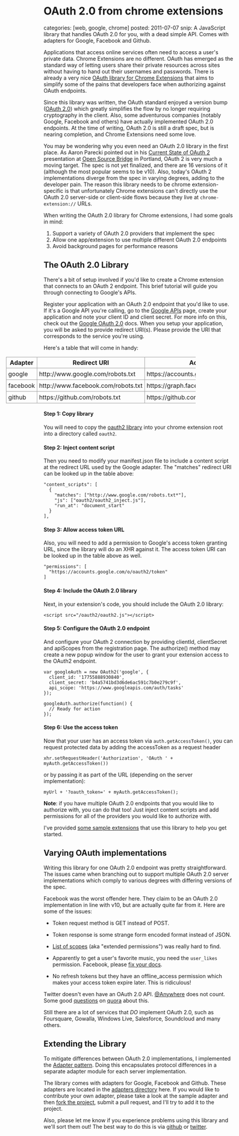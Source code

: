 OAuth 2.0 from chrome extensions
================================
categories: [web, google, chrome]
posted: 2011-07-07
snip: A JavaScript library that handles OAuth 2.0 for you, with a dead simple API.
  Comes with adapters for Google, Facebook and Github.




Applications that access online services often need to access a user's private
data. Chrome Extensions are no different. OAuth has emerged as the standard way
of letting users share their private resources across sites without having to
hand out their usernames and passwords. There is already a very nice 
[OAuth library for Chrome Extensions][oauth crx] that aims to simplify some of 
the pains that developers face when authorizing against OAuth endpoints.

Since this library was written, the OAuth standard enjoyed a version bump
([OAuth 2.0][oauth2]) which greatly simplifies the flow by no longer requiring
cryptography in the client. Also, some adventurous companies (notably
Google, Facebook and others) have actually implemented OAuth 2.0
endpoints. At the time of writing, OAuth 2.0 is still a draft spec, but is
nearing completion, and Chrome Extensions need some love.

You may be wondering why you even need an OAuth 2.0 library in the first place.
As Aaron Parecki pointed out in his [Current State of OAuth 2][oauth2 preso]
presentation at [Open Source Bridge][osb] in Portland, OAuth 2 is very
much a moving target. The spec is not yet finalized, and there are 16 versions
of it (although the most popular seems to be v10). Also, today's OAuth 2
implementations diverge from the spec in varying degrees, adding to the
developer pain. The reason this library needs to be chrome extension-specific
is that unfortunately Chrome extensions can't directly use the OAuth 2.0
server-side or client-side flows because they live at `chrome-extension://`
URLs.

When writing the OAuth 2.0 library for Chrome extensions, I had some goals in
mind:

1. Support a variety of OAuth 2.0 providers that implement the spec
2. Allow one app/extension to use multiple different OAuth 2.0 endpoints
3. Avoid background pages for performance reasons

## The OAuth 2.0 Library

There's a bit of setup involved if you'd like to create a Chrome extension that
connects to an OAuth 2 endpoint. This brief tutorial will guide you through
connecting to Google's APIs.

Register your application with an OAuth 2.0 endpoint that you'd like to
use. If it's a Google API you're calling, go to the [Google APIs][gapi] page,
create your application and note your client ID and client secret. For more
info on this, check out the [Google OAuth 2.0][goauth2] docs. When you setup your
application, you will be asked to provide redirect URI(s). Please provide the
URI that corresponds to the service you're using.

Here's a table that will come in handy:

<style>
  #impls { margin-left: -100px; }
  #impls td, #impls th { border: 1px solid #999 }
  #impls td { padding: 5px }
</style>
<table id="impls">
  <tr>
    <th>Adapter</th>
    <th>Redirect URI</th>
    <th>Access Token URI</th>
  </tr>
  <tr>
    <td>google</td>
    <td>http://www.google.com/robots.txt</td>
    <td>https://accounts.google.com/o/oauth2/token</td>
  </tr>
  <tr>
    <td>facebook</td>
    <td>http://www.facebook.com/robots.txt</td>
    <td>https://graph.facebook.com/oauth/access_token</td>
  </tr>
  <tr>
    <td>github</td>
    <td>https://github.com/robots.txt</td>
    <td>https://github.com/login/oauth/access_token</td>
  </tr>
</table>

#### Step 1: Copy library

You will need to copy the [oauth2 library][oauth2crx] into your chrome extension
root into a directory called `oauth2`.

#### Step 2: Inject content script

Then you need to modify your manifest.json file to include a content script
at the redirect URL used by the Google adapter. The "matches" redirect URI can
be looked up in the table above:

    "content_scripts": [
      {
        "matches": ["http://www.google.com/robots.txt*"],
        "js": ["oauth2/oauth2_inject.js"],
        "run_at": "document_start"
      }
    ],

#### Step 3: Allow access token URL

Also, you will need to add a permission to Google's access token granting URL,
since the library will do an XHR against it. The access token URI can be looked
up in the table above as well.

    "permissions": [
      "https://accounts.google.com/o/oauth2/token"
    ]

#### Step 4: Include the OAuth 2.0 library

Next, in your extension's code, you should include the OAuth 2.0 library:

    <script src="/oauth2/oauth2.js"></script>

#### Step 5: Configure the OAuth 2.0 endpoint

And configure your OAuth 2 connection by providing clientId, clientSecret and
apiScopes from the registration page. The authorize() method may create a new
popup window for the user to grant your extension access to the OAuth2
endpoint.

    var googleAuth = new OAuth2('google', {
      client_id: '17755888930840',
      client_secret: 'b4a5741bd3d6de6ac591c7b0e279c9f',
      api_scope: 'https://www.googleapis.com/auth/tasks'
    });

    googleAuth.authorize(function() {
      // Ready for action
    });

#### Step 6: Use the access token

Now that your user has an access token via `auth.getAccessToken()`, you can
request protected data by adding the accessToken as a request header

    xhr.setRequestHeader('Authorization', 'OAuth ' + myAuth.getAccessToken())

or by passing it as part of the URL (depending on the server implementation):

    myUrl + '?oauth_token=' + myAuth.getAccessToken();

**Note**: if you have multiple OAuth 2.0 endpoints that you would like to
authorize with, you can do that too! Just inject content scripts and add
permissions for all of the providers you would like to authorize with.

I've provided [some sample extensions][samples] that use this library to help
you get started.

## Varying OAuth implementations

Writing this library for one OAuth 2.0 endpoint was pretty straightforward.
The issues came when branching out to support multiple OAuth 2.0 server
implementations which comply to various degrees with differing versions of the
spec.

Facebook was the worst offender here. They claim to be an OAuth 2.0
implementation in line with v10, but are actually quite far from it. Here are
some of the issues:

* Token request method is GET instead of POST.

* Token response is some strange form encoded format instead of JSON.

* [List of scopes][fbscope] (aka "extended permissions") was really hard to
find.

* Apparently to get a user's favorite music, you need the `user_likes`
permission. Facebook, please [fix your docs][fblikes].

* No refresh tokens but they have an offline_access permission which makes your
access token expire later. This is ridiculous!

Twitter doesn't even have an OAuth 2.0 API. [@Anywhere][twoauth] does not
count. Some good [questions][twq1] on [quora][twq2] about this.

Still there are a lot of services that *DO* implement OAuth 2.0, such as
Foursquare, Gowalla, Windows Live, Salesforce, Soundcloud and many others.

## Extending the Library

To mitigate differences between OAuth 2.0 implementations, I implemented the
[Adapter pattern][adapt_pattern]. Doing this encapsulates protocol differences
in a separate adapter module for each server implementation.

The library comes with adapters for Google, Facebook and Github. These adapters
are located in the [adapters directory][adapters] here. If you would like to
contribute your own adapter, please take a look at the sample adapter and then
[fork the project][fork], submit a pull request, and I'll try to add
it to the project.

Also, please let me know if you experience problems using this library and
we'll sort them out! The best way to do this is via [github][] or
[twitter][].

[oauth2 preso]: http://www.slideshare.net/aaronpk/the-current-state-of-oauth-2
[osb]: http://opensourcebridge.org/
[oauth crx]: http://code.google.com/chrome/extensions/tut_oauth.html
[oauth2]: http://oauth.net/2/
[gapi]: https://code.google.com/apis/console/
[goauth2]: http://code.google.com/apis/accounts/docs/OAuth2.html
[fbscope]: http://developers.facebook.com/docs/authentication/permissions/
[fblikes]: http://forum.developers.facebook.net/viewtopic.php?pid=283691
[twoauth]: http://dev.twitter.com/anywhere
[twq1]: http://www.quora.com/Why-isnt-Twitter-implementing-OAuth-2-0-just-like-Facebooks
[twq2]: http://www.quora.com/When-is-Twitter-going-to-implement-OAuth-2-0
[adapt_pattern]: http://en.wikipedia.org/wiki/Adapter_pattern
[bt]: http://tools.ietf.org/html/draft-ietf-oauth-v2-bearer-02
[adapters]: https://github.com/borismus/oauth2-extensions/tree/master/lib/adapters
[oauth2crx]: https://github.com/borismus/oauth2-extensions/tree/master/lib
[samples]: https://github.com/borismus/oauth2-extensions/tree/master/samples
[fork]: https://github.com/borismus/oauth2-extensions
[twitter]: http://twitter.com/borismus
[github]: http://github.com/borismus


